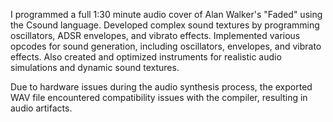 I programmed a full 1:30 minute audio cover of Alan Walker's "Faded" using the Csound language. Developed complex sound textures by programming oscillators, ADSR envelopes, and vibrato effects.
Implemented various opcodes for sound generation, including oscillators, envelopes, and vibrato effects. Also created and optimized instruments for realistic audio simulations and dynamic sound textures.

Due to hardware issues during the audio synthesis process, the exported WAV file encountered compatibility issues with the compiler, resulting in audio artifacts.
